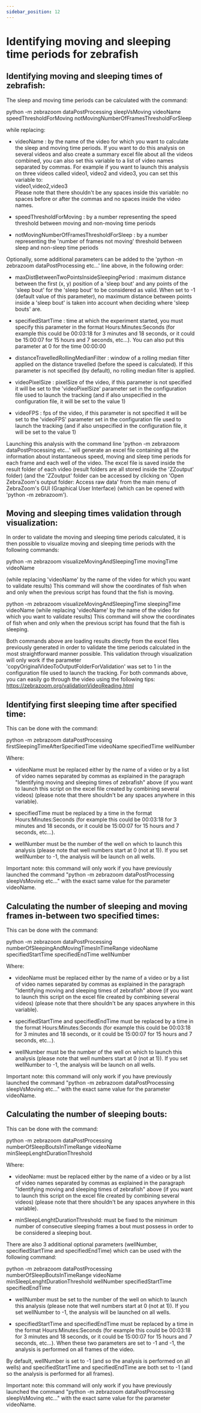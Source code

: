 ```yaml
---
sidebar_position: 12
---
```



# Identifying moving and sleeping time periods for zebrafish

## Identifying moving and sleeping times of zebrafish:

The sleep and moving time periods can be calculated with the command:

python -m zebrazoom dataPostProcessing sleepVsMoving videoName speedThresholdForMoving notMovingNumberOfFramesThresholdForSleep

while replacing:

- videoName : by the name of the video for which you want to calculate the sleep and moving time periods.
If you want to do this analysis on several videos and also create a summary excel file about all the videos combined, you can also set this variable to a list of video names separated by commas. For example if you want to launch this analysis on three videos called video1, video2 and video3, you can set this variable to:<br/>
video1,video2,video3<br/>
Please note that there shouldn't be any spaces inside this variable: no spaces before or after the commas and no spaces inside the video names.

- speedThresholdForMoving : by a number representing the speed threshold between moving and non-moving time periods

- notMovingNumberOfFramesThresholdForSleep : by a number representing the 'number of frames not moving' threshold between sleep and non-sleep time periods

Optionally, some additional parameters can be added to the 'python -m zebrazoom dataPostProcessing etc...' line above, in the following order:

- maxDistBetweenTwoPointsInsideSleepingPeriod : maximum distance between the first (x, y) position of a 'sleep bout' and any points of the 'sleep bout' for the 'sleep bout' to be considered as valid. When set to -1 (default value of this parameter), no maximum distance between points inside a 'sleep bout' is taken into account when deciding where 'sleep bouts' are.

- specifiedStartTime : time at which the experiment started, you must specify this parameter in the format Hours:Minutes:Seconds (for example this could be 00:03:18 for 3 minutes and 18 seconds, or it could be 15:00:07 for 15 hours and 7 seconds, etc...). You can also put this parameter at 0 for the time 00:00:00

- distanceTravelledRollingMedianFilter : window of a rolling median filter applied on the distance travelled (before the speed is calculated). If this parameter is not specified (by default), no rolling median filter is applied.

- videoPixelSize : pixelSize of the video, if this parameter is not specified it will be set to the 'videoPixelSize' parameter set in the configuration file used to launch the tracking (and if also unspecified in the configuration file, it will be set to the value 1)

- videoFPS : fps of the video, if this parameter is not specified it will be set to the 'videoFPS' parameter set in the configuration file used to launch the tracking (and if also unspecified in the configuration file, it will be set to the value 1)

Launching this analysis with the command line 'python -m zebrazoom dataPostProcessing etc...' will generate an excel file containing all the information about instantaneous speed, moving and sleep time periods for each frame and each well of the video. The excel file is saved inside the result folder of each video (result folders are all stored inside the 'ZZoutput' folder) (and the 'ZZoutput' folder can be accessed by clicking on 'Open ZebraZoom's output folder: Access raw data' from the main menu of ZebraZoom's GUI (Graphical User Interface) (which can be opened with 'python -m zebrazoom').

## Moving and sleeping times validation through visualization:

In order to validate the moving and sleeping time periods calculated, it is then possible to visualize moving and sleeping time periods with the following commands:

python -m zebrazoom visualizeMovingAndSleepingTime movingTime videoName

(while replacing 'videoName' by the name of the video for which you want to validate results)
This command will show the coordinates of fish when and only when the previous script has found that the fish is moving.

python -m zebrazoom visualizeMovingAndSleepingTime sleepingTime videoName
(while replacing 'videoName' by the name of the video for which you want to validate results)
This command will show the coordinates of fish when and only when the previous script has found that the fish is sleeping.

Both commands above are loading results directly from the excel files previously generated in order to validate the time periods calculated in the most straightforward manner possible.
This validation through visualization will only work if the parameter 'copyOriginalVideoToOutputFolderForValidation' was set to 1 in the configuration file used to launch the tracking.
For both commands above, you can easily go through the video using the following tips: https://zebrazoom.org/validationVideoReading.html

## Identifying first sleeping time after specified time:

This can be done with the command:

python -m zebrazoom dataPostProcessing firstSleepingTimeAfterSpecifiedTime videoName specifiedTime wellNumber

Where:

- videoName must be replaced either by the name of a video or by a list of video names separated by commas as explained in the paragraph "Identifying moving and sleeping times of zebrafish" above (if you want to launch this script on the excel file created by combining several videos) (please note that there shouldn't be any spaces anywhere in this variable).

- specifiedTime must be replaced by a time in the format Hours:Minutes:Seconds (for example this could be 00:03:18 for 3 minutes and 18 seconds, or it could be 15:00:07 for 15 hours and 7 seconds, etc...).

- wellNumber must be the number of the well on which to launch this analysis (please note that well numbers start at 0 (not at 1)). If you set wellNumber to -1, the analysis will be launch on all wells.

Important note: this command will only work if you have previously launched the command "python -m zebrazoom dataPostProcessing sleepVsMoving etc..." with the exact same value for the parameter videoName.

## Calculating the number of sleeping and moving frames in-between two specified times:

This can be done with the command:

python -m zebrazoom dataPostProcessing numberOfSleepingAndMovingTimesInTimeRange videoName specifiedStartTime specifiedEndTime wellNumber

Where:

- videoName must be replaced either by the name of a video or by a list of video names separated by commas as explained in the paragraph "Identifying moving and sleeping times of zebrafish" above (if you want to launch this script on the excel file created by combining several videos) (please note that there shouldn't be any spaces anywhere in this variable).

- specifiedStartTime and specifiedEndTime must be replaced by a time in the format Hours:Minutes:Seconds (for example this could be 00:03:18 for 3 minutes and 18 seconds, or it could be 15:00:07 for 15 hours and 7 seconds, etc...).

- wellNumber must be the number of the well on which to launch this analysis (please note that well numbers start at 0 (not at 1)). If you set wellNumber to -1, the analysis will be launch on all wells.

Important note: this command will only work if you have previously launched the command "python -m zebrazoom dataPostProcessing sleepVsMoving etc..." with the exact same value for the parameter videoName.

## Calculating the number of sleeping bouts:

This can be done with the command:

python -m zebrazoom dataPostProcessing numberOfSleepBoutsInTimeRange videoName minSleepLenghtDurationThreshold

Where:

- videoName: must be replaced either by the name of a video or by a list of video names separated by commas as explained in the paragraph "Identifying moving and sleeping times of zebrafish" above (if you want to launch this script on the excel file created by combining several videos) (please note that there shouldn't be any spaces anywhere in this variable).

- minSleepLenghtDurationThreshold: must be fixed to the minimum number of consecutive sleeping frames a bout must possess in order to be considered a sleeping bout.

There are also 3 additional optional parameters (wellNumber, specifiedStartTime and specifiedEndTime) which can be used with the following command:

python -m zebrazoom dataPostProcessing numberOfSleepBoutsInTimeRange videoName minSleepLenghtDurationThreshold wellNumber specifiedStartTime specifiedEndTime

- wellNumber must be set to the number of the well on which to launch this analysis (please note that well numbers start at 0 (not at 1)). If you set wellNumber to -1, the analysis will be launched on all wells.

- specifiedStartTime and specifiedEndTime must be replaced by a time in the format Hours:Minutes:Seconds (for example this could be 00:03:18 for 3 minutes and 18 seconds, or it could be 15:00:07 for 15 hours and 7 seconds, etc...). When these two parameters are set to -1 and -1, the analysis is performed on all frames of the video.

By default, wellNumber is set to -1 (and so the analysis is performed on all wells) and specifiedStartTime and specifiedEndTime are both set to -1 (and so the analysis is performed for all frames).

Important note: this command will only work if you have previously launched the command "python -m zebrazoom dataPostProcessing sleepVsMoving etc..." with the exact same value for the parameter videoName.